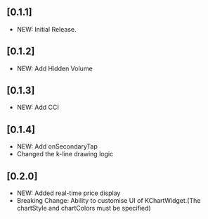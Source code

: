 ## [0.1.1]

* NEW: Initial Release.

## [0.1.2]

* NEW: Add Hidden Volume

## [0.1.3]

* NEW: Add CCI
 
## [0.1.4]

* NEW: Add onSecondaryTap
* Changed the k-line drawing logic

## [0.2.0]

* NEW: Added real-time price display
* Breaking Change: Ability to customise UI of KChartWidget.(The chartStyle and chartColors must be specified)